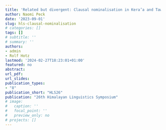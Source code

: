 ```yaml
---
title: 'Related but divergent: Clausal nominalisation in Kera’a and Tawrã'
author: Naomi Peck
date: '2023-09-01'
slug: hls-clausal-nominalisation
# categories: []
tags: []
# subtitle: ''
# summary: ''
authors: 
- admin
- Rolf Hotz
lastmod: '2024-02-27T18:23:01+01:00'
featured: no
abstract: 
url_pdf:
url_slides: 
publication_types:
- "8"
publication_short: "HLS26"
publication: "26th Himalayan Linguistics Symposium"
# image:
#   caption: ''
#   focal_point: ''
#   preview_only: no
# projects: []
---
```

